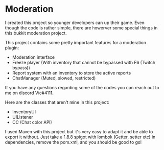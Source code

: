 # Moderation
I created this project so younger developers can up their game. Even though the code is rather simple, there are howerver some special things in this bukkit moderation project. 

This project contains some pretty important features for a moderation plugin:
 - Moderation interface
 - Freeze player (With inventory that cannot be bypassed with F6 (Twitch bypass))
 - Report system with an inventory to store the active reports
 - ChatManager (Muted, slowed, restricted)
 

If you have any questions regarding some of the codes you can reach out to me on discord Vic#4111.

Here are the classes that aren't mine in this project:
 - InventoryUI
 - UIListener
 - CC (Chat color API)
 
 I used Maven with this project but it's very easy to adapt it and be able to export it without. Just take a 1.8.8 spigot with lombok (Getter, setter etc) in dependencies, remove the pom.xml, and you should be good to go!
